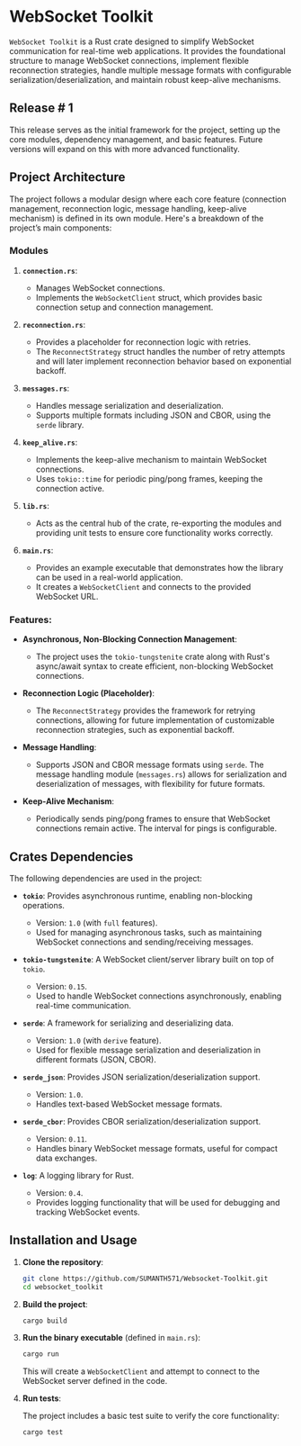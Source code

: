 # WebSocket Toolkit

`WebSocket Toolkit` is a Rust crate designed to simplify WebSocket communication for real-time web applications. It provides the foundational structure to manage WebSocket connections, implement flexible reconnection strategies, handle multiple message formats with configurable serialization/deserialization, and maintain robust keep-alive mechanisms.

## Release # 1
This release serves as the initial framework for the project, setting up the core modules, dependency management, and basic features. Future versions will expand on this with more advanced functionality.

## Project Architecture

The project follows a modular design where each core feature (connection management, reconnection logic, message handling, keep-alive mechanism) is defined in its own module. Here's a breakdown of the project’s main components:

### Modules

1. **`connection.rs`**:
   - Manages WebSocket connections.
   - Implements the `WebSocketClient` struct, which provides basic connection setup and connection management.

2. **`reconnection.rs`**:
   - Provides a placeholder for reconnection logic with retries.
   - The `ReconnectStrategy` struct handles the number of retry attempts and will later implement reconnection behavior based on exponential backoff.

3. **`messages.rs`**:
   - Handles message serialization and deserialization.
   - Supports multiple formats including JSON and CBOR, using the `serde` library.

4. **`keep_alive.rs`**:
   - Implements the keep-alive mechanism to maintain WebSocket connections.
   - Uses `tokio::time` for periodic ping/pong frames, keeping the connection active.

5. **`lib.rs`**:
   - Acts as the central hub of the crate, re-exporting the modules and providing unit tests to ensure core functionality works correctly.

6. **`main.rs`**:
   - Provides an example executable that demonstrates how the library can be used in a real-world application.
   - It creates a `WebSocketClient` and connects to the provided WebSocket URL.

### Features:

- **Asynchronous, Non-Blocking Connection Management**:
  - The project uses the `tokio-tungstenite` crate along with Rust's async/await syntax to create efficient, non-blocking WebSocket connections.
  
- **Reconnection Logic (Placeholder)**:
  - The `ReconnectStrategy` provides the framework for retrying connections, allowing for future implementation of customizable reconnection strategies, such as exponential backoff.
  
- **Message Handling**:
  - Supports JSON and CBOR message formats using `serde`. The message handling module (`messages.rs`) allows for serialization and deserialization of messages, with flexibility for future formats.
  
- **Keep-Alive Mechanism**:
  - Periodically sends ping/pong frames to ensure that WebSocket connections remain active. The interval for pings is configurable.

## Crates Dependencies

The following dependencies are used in the project:

- **`tokio`**: Provides asynchronous runtime, enabling non-blocking operations.
  - Version: `1.0` (with `full` features).
  - Used for managing asynchronous tasks, such as maintaining WebSocket connections and sending/receiving messages.

- **`tokio-tungstenite`**: A WebSocket client/server library built on top of `tokio`.
  - Version: `0.15`.
  - Used to handle WebSocket connections asynchronously, enabling real-time communication.

- **`serde`**: A framework for serializing and deserializing data.
  - Version: `1.0` (with `derive` feature).
  - Used for flexible message serialization and deserialization in different formats (JSON, CBOR).

- **`serde_json`**: Provides JSON serialization/deserialization support.
  - Version: `1.0`.
  - Handles text-based WebSocket message formats.

- **`serde_cbor`**: Provides CBOR serialization/deserialization support.
  - Version: `0.11`.
  - Handles binary WebSocket message formats, useful for compact data exchanges.

- **`log`**: A logging library for Rust.
  - Version: `0.4`.
  - Provides logging functionality that will be used for debugging and tracking WebSocket events.

## Installation and Usage

1. **Clone the repository**:

   ```bash
   git clone https://github.com/SUMANTH571/Websocket-Toolkit.git
   cd websocket_toolkit
   ```

2. **Build the project**:

   ```bash
   cargo build
   ```

3. **Run the binary executable** (defined in `main.rs`):

   ```bash
   cargo run
   ```

   This will create a `WebSocketClient` and attempt to connect to the WebSocket server defined in the code.

4. **Run tests**:

   The project includes a basic test suite to verify the core functionality:

   ```bash
   cargo test
   ```




